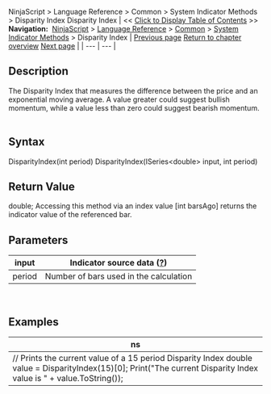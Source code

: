 ﻿
NinjaScript \> Language Reference \> Common \> System Indicator Methods \> Disparity Index
Disparity Index
| \<\< [Click to Display Table of Contents](disparity_index.md) \>\> **Navigation:**     [NinjaScript](ninjascript-1.md) \> [Language Reference](language_reference_wip-1.md) \> [Common](common-1.md) \> [System Indicator Methods](indicators-1.md) \> Disparity Index | [Previous page](directional_movement_index_dmi-1.md) [Return to chapter overview](indicators-1.md) [Next page](donchian_channel-1.md) |
| --- | --- |
## Description
The Disparity Index that measures the difference between the price and an exponential moving average. A value greater could suggest bullish momentum, while a value less than zero could suggest bearish momentum.
 
## Syntax
DisparityIndex(int period)
DisparityIndex(ISeries\<double\> input, int period)
 
## Return Value
double; Accessing this method via an index value \[int barsAgo] returns the indicator value of the referenced bar.
 
## Parameters
| input | Indicator source data ([?](valid_input_data_for_indicator-1.md)) |
| --- | --- |
| period | Number of bars used in the calculation |
 
## 
## Examples
| ns |
| --- |
| // Prints the current value of a 15 period Disparity Index double value \= DisparityIndex(15)\[0]; Print("The current Disparity Index value is " \+ value.ToString()); |

